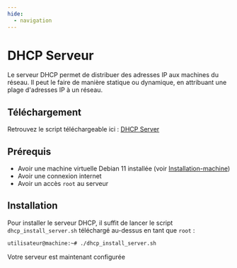 ```yaml
---
hide:
  - navigation
---
```

# DHCP Serveur

Le serveur DHCP permet de distribuer des adresses IP aux machines du réseau. Il peut le faire de manière statique ou dynamique, en attribuant une plage d'adresses IP à un réseau.

## Téléchargement

Retrouvez le script téléchargeable ici : [DHCP Server](https://raw.githubusercontent.com/AngarosGamer/SAE4/main/dhcp/dhcp_install_server.sh)

## Prérequis

- Avoir une machine virtuelle Debian 11 installée (voir [Installation-machine](../vm/create.md))
- Avoir une connexion internet
- Avoir un accès `root` au serveur

## Installation

Pour installer le serveur DHCP, il suffit de lancer le script `dhcp_install_server.sh` téléchargé au-dessus en tant que `root` :

```bash
utilisateur@machine:~# ./dhcp_install_server.sh
```

Votre serveur est maintenant configurée
